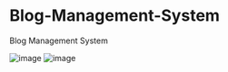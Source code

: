 # Blog-Management-System
Blog Management System

![image](https://github.com/user-attachments/assets/03ec9df0-18d7-4dce-b8e9-266eb4f6222c)
![image](https://github.com/user-attachments/assets/f6a28a80-c2ca-4db5-b5cc-1f8e7e98bb16)

